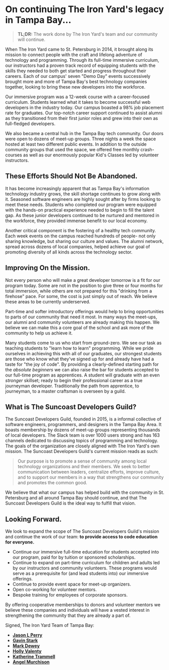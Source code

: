 # On continuing The Iron Yard's legacy in Tampa Bay...

> **TL;DR:** The work done by The Iron Yard's team and our community will continue.

When The Iron Yard came to St. Petersburg in 2014, it brought along its mission to connect people with the craft and lifelong adventure of technology and programming. Through its full-time immersive curriculum, our instructors had a proven track record of equipping students with the skills they needed to both get started and progress throughout their careers. Each of our campus' seven "Demo Day" events successively brought more and more of Tampa Bay's best technology companies together, looking to bring these new developers into the workforce.

Our immersive program was a 12-week course with a career-focused curriculum. Students learned what it takes to become successful web developers in the industry today. Our campus boasted a 98% job placement rate for graduates. Our top-notch career support continued to assist alumni as they transitioned from their first junior roles and grew into their own as full-fledged developers.

We also became a central hub in the Tampa Bay tech community. Our doors were open to dozens of meet-up groups. Three nights a week the space hosted at least two different public events. In addition to the outside community groups that used the space, we offered free monthly crash-courses as well as our enormously popular Kid's Classes led by volunteer instructors.

## These Efforts Should Not Be Abandoned.

It has become increasingly apparent that as Tampa Bay's information technology industry grows, the skill shortage continues to grow along with it. Seasoned software engineers are highly sought after by firms looking to meet these needs. Students who completed our program were equipped with the hands-on practical experience needed to begin to fill the talent gap. As these junior developers continued to be nurtured and mentored in the workforce, they provided immense benefit to our local economy.

Another critical component is the fostering of a healthy tech community. Each week events on the campus reached hundreds of people- not only sharing knowledge, but sharing our culture and values. The alumni network, spread across dozens of local companies, helped achieve our goal of promoting diversity of all kinds across the technology sector.

## Improving On the Mission.

Not every person who will make a great developer tomorrow is a fit for our program today. Some are not in the position to give three or four months for total immersion, while others are not prepared for this "drinking from a firehose" pace. For some, the cost is just simply out of reach. We believe these areas to be currently underserved.

Part-time and softer introductory offerings would help to bring opportunities to parts of our community that need it most. In many ways the meet-ups, our alumni and community volunteers are already making this happen. We believe we can make this a core goal of the school and ask more of the community to help us achieve it.

Many students come to us who start from ground-zero. We see our task as teaching students to "learn how to learn" programming. While we pride ourselves in achieving this with all of our graduates, our strongest students are those who know what they've signed up for and already have had a taste for "the joy of code". By providing a clearly-defined starting path for the *absolute beginners* we can also raise the bar for students accepted to our full-time program as apprentices. A student will graduate with an even *stronger* skillset; ready to begin their professional career as a true journeyman developer. Traditionally the path from apprentice, to journeyman, to a master craftsman is overseen by a guild.

## What is The Suncoast Developers Guild?

The Suncoast Developers Guild, founded in 2015, is a informal collective of software engineers, programmers, and designers in the Tampa Bay Area. It boasts membership by dozens of meet-up groups representing thousands of local developers. The Slack team is over 1000 users strong and has 163 channels dedicated to discussing topics of programming and technology. The goals of the organization are closely aligned with The Iron Yard's own mission. The Suncoast Developers Guild's current mission reads as such:

> Our purpose is to promote a sense of community among local technology organizations and their members. We seek to better communication between leaders, centralize efforts, improve culture, and to support our members in a way that strengthens our community and promotes the common good.

We believe that what our campus has helped build with the community in St. Petersburg and all around Tampa Bay should continue, and that The Suncoast Developers Guild is the ideal way to fulfill that vision.

## Looking Forward.

We look to expand the scope of The Suncoast Developers Guild's mission and continue the work of our team: **to provide access to code education for everyone.**

- Continue our immersive full-time education for students accepted into our program, paid for by tuition or sponsored scholarships.
- Continue to expand on part-time curriculum for children and adults led by our instructors and community volunteers. These programs would serve as a prerequisite for (and lead students into) our immersive offerings.
- Continue to provide event space for meet-up organizers.
- Open co-working for volunteer mentors.
- Bespoke training for employees of corporate sponsors.

By offering cooperative memberships to donors and volunteer mentors we believe these companies and individuals will have a vested interest in strengthening the community that they are already a part of.

Signed, The Iron Yard Team of Tampa Bay:

- [__Jason L Perry__](https://twitter.com/ambethia)
- [__Gavin Stark__](https://twitter.com/gavinstark)
- [__Mark Dewey__](https://twitter.com/juggler2009)
- [__Holly Valenty__](https://twitter.com/hollllllyv)
- [__Katherine Trammell__](https://twitter.com/ktrammell95)
- [__Angel Murchison__](https://twitter.com/httpsMurchison)
